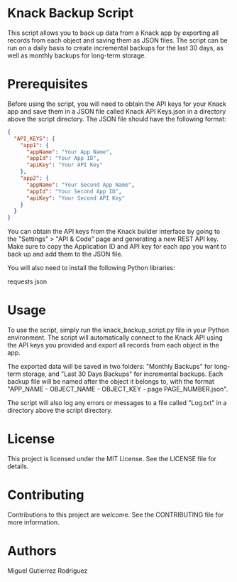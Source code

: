 # Knack Backup Script
This script allows you to back up data from a Knack app by exporting all records from each object and saving them as JSON files. The script can be run on a daily basis to create incremental backups for the last 30 days, as well as monthly backups for long-term storage.

# Prerequisites
Before using the script, you will need to obtain the API keys for your Knack app and save them in a JSON file called Knack API Keys.json in a directory above the script directory. The JSON file should have the following format:

```json
{
  "API_KEYS": {
    "app1": {
      "appName": "Your App Name",
      "appId": "Your App ID",
      "apiKey": "Your API Key"
    },
    "app2": {
      "appName": "Your Second App Name",
      "appId": "Your Second App ID",
      "apiKey": "Your Second API Key"
    }
  }
}
```

You can obtain the API keys from the Knack builder interface by going to the "Settings" > "API & Code" page and generating a new REST API key. Make sure to copy the Application ID and API key for each app you want to back up and add them to the JSON file.

You will also need to install the following Python libraries:

requests
json

# Usage
To use the script, simply run the knack_backup_script.py file in your Python environment. The script will automatically connect to the Knack API using the API keys you provided and export all records from each object in the app.

The exported data will be saved in two folders: "Monthly Backups" for long-term storage, and "Last 30 Days Backups" for incremental backups. Each backup file will be named after the object it belongs to, with the format "APP_NAME - OBJECT_NAME - OBJECT_KEY - page PAGE_NUMBER.json".

The script will also log any errors or messages to a file called "Log.txt" in a directory above the script directory.

# License
This project is licensed under the MIT License. See the LICENSE file for details.

# Contributing
Contributions to this project are welcome. See the CONTRIBUTING file for more information.

# Authors
Miguel Gutierrez Rodriguez
